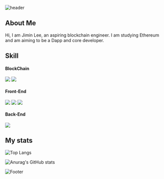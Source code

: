 ![header](https://capsule-render.vercel.app/api?type=waving&color=timeAuto&height=140&section=header&text=jimin's%20github&fontSize=35)

## About Me
Hi, I am Jimin Lee, an aspiring blockchain engineer.
I am studying Ethereum and am aiming to be a Dapp and core developer.

## Skill
#### BlockChain
<div><img src="https://img.shields.io/badge/Solidity-363636?style=for-the-badge&logo=Solidity&logoColor=white">&nbsp;<img src="https://img.shields.io/badge/Web3.js-F16822?style=for-the-badge&logo=Web3.js&logoColor=white"></div>

#### Front-End
<div><img src="https://img.shields.io/badge/JavaScript-F7DF1E?style=for-the-badge&logo=JavaScript&logoColor=white">&nbsp;<img src="https://img.shields.io/badge/React-61DAFB?style=for-the-badge&logo=React&logoColor=white">&nbsp;<img src="https://img.shields.io/badge/Redux-764ABC?style=for-the-badge&logo=Redux&logoColor=white"></div>

#### Back-End
<div><img src="https://img.shields.io/badge/Node.js-339933?style=for-the-badge&logo=Node.js&logoColor=white"></div>

## My stats
![Top Langs](https://github-readme-stats.vercel.app/api/top-langs/?username=beljm&layout=compact&theme=radical)

![Anurag's GitHub stats](https://github-readme-stats.vercel.app/api?username=beljm&show_icons=true&theme=radical)  

![Footer](https://capsule-render.vercel.app/api?type=waving&color=timeAuto&height=140&section=footer)
